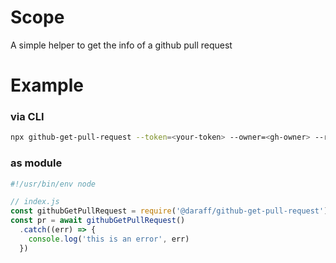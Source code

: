 # Scope

A simple helper to get the info of a github pull request

# Example

### via CLI

```bash
npx github-get-pull-request --token=<your-token> --owner=<gh-owner> --repo=<gh-repo> --sha=<gh-sha>
```

### as module

```js
#!/usr/bin/env node

// index.js
const githubGetPullRequest = require('@daraff/github-get-pull-request')
const pr = await githubGetPullRequest()
  .catch((err) => {
    console.log('this is an error', err)
  })
```
